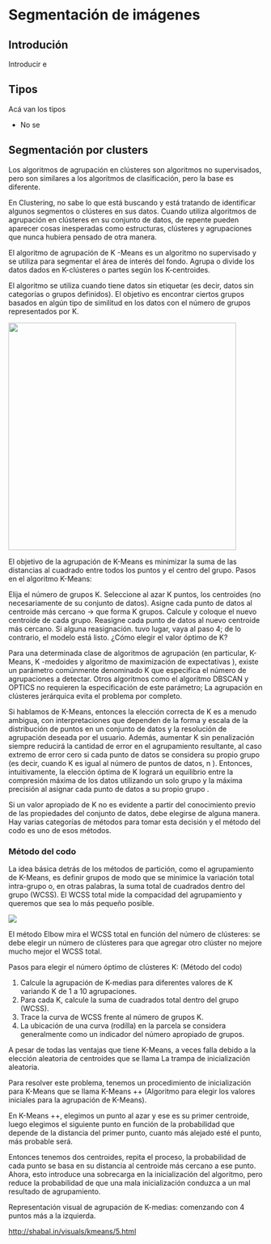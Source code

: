 # Segmentación de imágenes

## Introdución
Introducir e

## Tipos
Acá van los tipos

* No se

## Segmentación por clusters

Los algoritmos de agrupación en clústeres son algoritmos no supervisados, pero son similares a los algoritmos de clasificación, pero la base es diferente.

En Clustering, no sabe lo que está buscando y está tratando de identificar algunos segmentos o clústeres en sus datos. Cuando utiliza algoritmos de agrupación en clústeres en su conjunto de datos, de repente pueden aparecer cosas inesperadas como estructuras, clústeres y agrupaciones que nunca hubiera pensado de otra manera.

El  algoritmo de agrupación de K -Means es un algoritmo no supervisado y se utiliza para segmentar el área de interés del fondo. Agrupa o divide los datos dados en K-clústeres o partes según los K-centroides.

El algoritmo se utiliza cuando tiene datos sin etiquetar (es decir, datos sin categorías o grupos definidos). El objetivo es encontrar ciertos grupos basados ​​en algún tipo de similitud en los datos con el número de grupos representados por K.

<img src="https://data-flair.training/blogs/wp-content/uploads/sites/2/2019/07/PCA-Cluster-Graph-in-ML.png" width="450" /> 

El objetivo de la agrupación de K-Means es minimizar la suma de las distancias al cuadrado entre todos los puntos y el centro del grupo.
Pasos en el algoritmo K-Means:

Elija el número de grupos K.
Seleccione al azar K puntos, los centroides (no necesariamente de su conjunto de datos).
Asigne cada punto de datos al centroide más cercano → que forma K grupos.
Calcule y coloque el nuevo centroide de cada grupo.
Reasigne cada punto de datos al nuevo centroide más cercano. Si alguna reasignación. tuvo lugar, vaya al paso 4; de lo contrario, el modelo está listo.
¿Cómo elegir el valor óptimo de K?

Para una determinada clase de algoritmos de agrupación (en particular, K-Means, K -medoides y   algoritmo de maximización de expectativas ), existe un parámetro comúnmente denominado K que especifica el número de agrupaciones a detectar. Otros algoritmos como el algoritmo  DBSCAN  y  OPTICS  no requieren la especificación de este parámetro; La agrupación en clústeres jerárquica  evita el problema por completo.

Si hablamos de K-Means, entonces la elección correcta de K es a menudo ambigua, con interpretaciones que dependen de la forma y escala de la distribución de puntos en un conjunto de datos y la resolución de agrupación deseada por el usuario. Además, aumentar K sin penalización siempre reducirá la cantidad de error en el agrupamiento resultante, al caso extremo de error cero si cada punto de datos se considera su propio grupo (es decir, cuando K es igual al número de puntos de datos,  n ). Entonces, intuitivamente,  la elección óptima de K logrará un equilibrio entre la compresión máxima de los datos utilizando un solo grupo y la máxima precisión al asignar cada punto de datos a su propio grupo .

Si un valor apropiado de K no es evidente a partir del conocimiento previo de las propiedades del conjunto de datos, debe elegirse de alguna manera. Hay varias categorías de métodos para tomar esta decisión y el  método del codo  es uno de esos métodos.


### Método del codo
 
La idea básica detrás de los métodos de partición, como el agrupamiento de K-Means, es definir grupos de modo que se minimice la variación total intra-grupo o, en otras palabras, la suma total de cuadrados dentro del grupo (WCSS). El WCSS total mide la compacidad del agrupamiento y queremos que sea lo más pequeño posible.

<img src="https://i2.wp.com/www.aprendemachinelearning.com/wp-content/uploads/2018/03/ejemplo-elbow.png?resize=768%2C422" />

El método Elbow mira el WCSS total en función del número de clústeres: se debe elegir un número de clústeres para que agregar otro clúster no mejore mucho mejor el WCSS total.

Pasos para elegir el número óptimo de clústeres K: (Método del codo)

1. Calcule la agrupación de K-medias para diferentes valores de K variando K de 1 a 10 agrupaciones.
2. Para cada K, calcule la suma de cuadrados total dentro del grupo (WCSS).
3. Trace la curva de WCSS frente al número de grupos K.
4. La ubicación de una curva (rodilla) en la parcela se considera generalmente como un indicador del número apropiado de grupos.

A pesar de todas las ventajas que tiene K-Means, a veces falla debido a la elección aleatoria de centroides que se llama  La  trampa de inicialización aleatoria.

Para resolver este problema, tenemos un procedimiento de inicialización para K-Means que se llama  K-Means ++ (Algoritmo para elegir los valores iniciales para la agrupación de K-Means).

En K-Means ++, elegimos un punto al azar y ese es su primer centroide, luego elegimos el siguiente punto en función de la probabilidad que depende de la distancia del primer punto, cuanto más alejado esté el punto, más probable será.

Entonces tenemos dos centroides, repita el proceso, la probabilidad de cada punto se basa en su distancia al centroide más cercano a ese punto. Ahora,  esto introduce una sobrecarga en la inicialización del algoritmo, pero reduce la probabilidad de que una mala inicialización conduzca a un mal resultado de agrupamiento.

Representación visual de agrupación de K-medias:  comenzando con 4 puntos más a la izquierda.

http://shabal.in/visuals/kmeans/5.html
